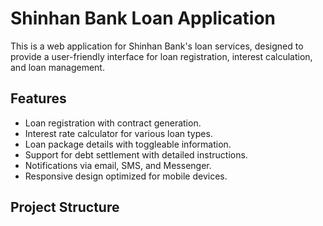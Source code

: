 # Shinhan Bank Loan Application

This is a web application for Shinhan Bank's loan services, designed to provide a user-friendly interface for loan registration, interest calculation, and loan management.

## Features
- Loan registration with contract generation.
- Interest rate calculator for various loan types.
- Loan package details with toggleable information.
- Support for debt settlement with detailed instructions.
- Notifications via email, SMS, and Messenger.
- Responsive design optimized for mobile devices.

## Project Structure